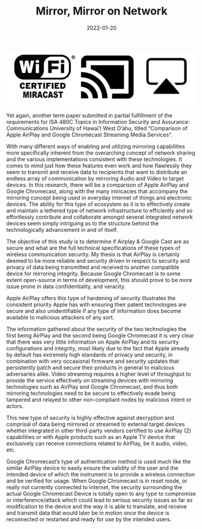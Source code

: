 ﻿---
layout: project
type: project
title: Mirror, Mirror on Network
date: 2022-01-20
---

<img class="ui medium right floated rounded image" src="../images/mirror.png">


Yet again, another term paper submitted in partial fulfillment of the
requirements for ISA 480C Topics in Information Security and Assurance:
Communications University of Hawai’I West O’ahu, titled “Comparison of Apple
AirPlay and Google Chromecast Streaming Media Services”. 

With many different ways of enabling and utilizing mirroring capabilities more
specifically inherent from the overarching concept of network sharing and the
various implementations consistent with these technologies. It comes to mind
just how these features even work and how flawlessly they seem to transmit and
receive data to recipients that want to distribute an endless array of
communication by mirroring Audio and Video to target devices. In this research,
there will be a comparison of Apple AirPlay and Google Chromecast, along with
the many intricacies that accompany the mirroring concept being used in
everyday internet of things and electronic devices. The ability for this type
of ecosystem as it is to effectively create and maintain a tethered type of
network infrastructure to efficiently and so effortlessly contribute and
collaborate amongst several integrated network devices seem simply intriguing
as to the structure behind the technologically advancement in and of itself. 

The objective of this study is to determine if Airplay & Google Cast are as
secure and what are the full technical specifications of these types of
wireless communication security. My thesis is that AirPlay is certainly
deemed to be more reliable and security driven in respect to security and
privacy of data being transmitted and received to another compatible device
for mirroring integrity. Because Google Chromecast is to some extent
open-source in terms of development, this should prove to be more issue prone
in data confidentiality, and veracity.

Apple AirPlay offers this type of hardening of security illustrates the
consistent priority Apple has with ensuring their patent technologies are
secure and also unidentifiable if any type of information does become
available to malicious attackers of any sort.

The information gathered about the security of the two technologies the first
being AirPlay and the second being Google Chromecast it is very clear that
there was very little information on Apple AirPlay and its security
configurations and integrity, most likely due to the fact that Apple already
by default has extremely high standards of privacy and security, in combination
with very occasional firmware and security updates that persistently patch and
secure their products in general to malicious adversaries alike. Video
streaming requires a higher level of throughput to provide the service
effectively on streaming devices with mirroring technologies such as AirPlay
and Google Chromecast, and thus both mirroring technologies need to be secure
to effectively evade being tampered and relayed to other non-compliant nodes
by malicious intent or actors.
	
This new type of security is highly effective against decryption and comprisal
of data being mirrored or streamed to external target devices whether integrated
in other third-party vendors certified to use AirPlay (2) capabilities or with
Apple products such as an Apple TV device that exclusively can receive
connections related to AirPlay, be it audio, video, etc.

Google Chromecast’s type of authentication method is used much like the similar
AirPlay device to easily ensure the validity of the user and the intended device
of which the instrument is to provide a wireless connection and be verified for
usage. When Google Chromecast is in reset mode, or really not currently
connected to internet, the security surrounding the actual Google Chromecast
Device is totally open to any type to compromise or interference/attack which
could lead to serious security issues as far as modification to the device and
the way it is able to translate, and receive and transmit data that would later
be in motion once the device is reconnected or restarted and ready for use by
the intended users.

